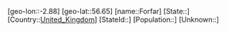 ﻿---
location: [56.65,-2.88]
type: City
tags:
- geo/City


SpocWebEntityId: 30214
isDeleted: false
confidential: public

---
[geo-lon::-2.88]
[geo-lat::56.65]
[name::Forfar]
[State::]
[Country::[United_Kingdom](geo/Continent/Europe/United_Kingdom.md)]
[StateId::]
[Population::]
[Unknown::]

